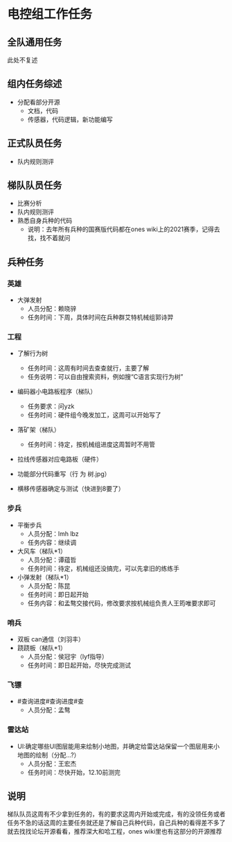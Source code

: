 # 电控组工作任务

## 全队通用任务
此处不复述

## 组内任务综述
* 分配看部分开源
  * 文档，代码
  * 传感器，代码逻辑，新功能编写

## 正式队员任务
* 队内规则测评

## 梯队队员任务
* 比赛分析
* 队内规则测评
* 熟悉自身兵种的代码
  * 说明：去年所有兵种的国赛版代码都在ones wiki上的2021赛季，记得去找，找不着就问

## 兵种任务
### 英雄
* 大弹发射
  * 人员分配：赖晓骍
  * 任务时间：下周，具体时间在兵种群艾特机械组郭诗羿

### 工程
* 了解行为树
  * 任务时间：这周有时间去查查就行，主要了解
  * 任务说明：可以自由搜索资料，例如搜“C语言实现行为树”

* 编码器小电路板程序（梯队）
  * 任务要求：问yzk
  * 任务时间：硬件组今晚发加工，这周可以开始写了
* 落矿架（梯队）
  * 任务时间：待定，按机械组进度这周暂时不用管

* 拉线传感器对应电路板（硬件）
* 功能部分代码重写（行 为 树.jpg）
* 横移传感器确定与测试（快进到8要了）

### 步兵
* 平衡步兵
  * 人员分配：lmh lbz
  * 任务内容：继续调
* 大风车（梯队*1）
  * 人员分配：谭蕴哲
  * 任务时间：待定，机械组还没搞完，可以先拿旧的练练手
* 小弹发射（梯队*1）
  * 人员分配：陈昆
  * 任务时间：即日起开始
  * 任务内容：和孟骜交接代码，修改要求按机械组负责人王筠唯要求即可

### 哨兵
* 双板 can通信（刘羽丰）
* 跷跷板（梯队*1）
  * 人员分配：侯冠宇（lyf指导）
  * 任务时间：即日起开始，尽快完成测试

### 飞镖
* #查询进度#查询进度#查
  * 人员分配：孟骜

### 雷达站
* UI:确定哪些UI图层能用来绘制小地图，并确定给雷达站保留一个图层用来小地图的绘制（分配...?）
  * 人员分配：王宏杰
  * 任务时间：尽快开始，12.10前测完

## 说明
梯队队员这周有不少拿到任务的，有的要求这周内开始或完成，有的没领任务或者任务不急的话这周的主要任务就还是了解自己兵种代码，自己兵种的看得差不多了就去找找论坛开源看看，推荐深大和哈工程，ones wiki里也有这部分的开源推荐
